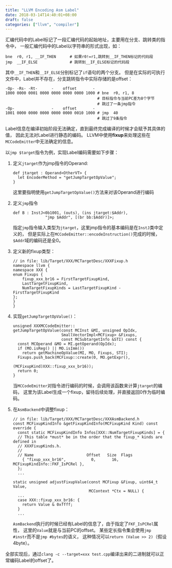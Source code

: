 ```yaml
---
title: "LLVM Encoding Asm Label"
date: 2018-03-14T14:40:01+08:00
draft: false
categories: ["llvm", "compiler"]
---
```


汇编代码中的Label标记了一段汇编代码的起始地址，主要用在分支、跳转类的指令中，
一般汇编代码中的Label以字符串的形式出现，如：

    bne  r0, r1, __IF_THEN      # 如果r0!=r1,跳转到__IF_THEN标记的代码段
    jmp  __IF_ELSE              # 跳转到__IF_ELSE标记的代码段

其中`__IF_THEN`和`__IF_ELSE`分别标记了`if`语句的两个分支。
但是在实际的可执行文件中，Label并不存在，分支跳转指令中实际存储的是offset：

    -Op- -Rs- -Rt-      -    offset       -
    1000 0000 0001 0000 0000 0000 0000 1000 # bne  r0, r1, 8
                                            # 目标指令与当前PC差为8个字节
                                            # 跳过了一条jmp指令
    -Op-                -    offset       -
    1001 0000 0000 0000 0000 0000 0010 1000 # jmp  40
                                            # 跳过了9条指令

Label信息在编译初始阶段无法确定，直到最终完成编译的时候才会赋予其具体的值，
因此无法对Label进行静态的编码。
LLVM中使用**fixup**来处理这些在`MCCodeEmitter`中无法确定的信息。

以`jmp $target`指令为例，实现Label编码需要如下步骤：

1.  定义`jtarget`作为jmp指令的Operand:
    
        def jtarget : Operand<OtherVT> {
          let EncoderMethod = "getJumpTargetOpValue";
        }
    
    这里要指明使用`getJumpTargetOpValue()`方法来对该Operand进行编码

1.  定义`jmp`指令

        def B : InstJ<0b1001, (outs), (ins jtarget:$Addr),
                      "jmp $Addr", [(br bb:$Addr)]>;
    
    指定`jmp`指令输入类型为`jtarget`，这里jmp指令的基本编码是在`InstJ`类中定义的，
    但是实际上在`MCCodeEmitter::encodeInstruction()`完成的时候，
    `$Addr`域的编码还是全0。

1.  定义新的fixup类型：

        // in file: lib/Target/XXX/MCTargetDesc/XXXFixup.h
        namespace llvm {
        namespace XXX {
        enum Fixups {
            fixup_xxx_br16 = FirstTargetFixupKind,
            LastTargetFixupKind,
            NumTargetFixupKinds = LastTargetFixupKind - FirstTargetFixupKind
        };
        }
        }

1.  实现`getJumpTargetOpValue()`：

        unsigned XXXMCCodeEmitter::
        getJumpTargetOpValue(const MCInst &MI, unsigned OpIdx,
                             SmallVectorImpl<MCFixup> &Fixups,
                             const MCSubtargetInfo &STI) const {
          const MCOperand &MO = MI.getOperand(OpIdx);
          if (MO.isReg() || MO.isImm())
            return getMachineOpValue(MI, MO, Fixups, STI);
          Fixups.push_back(MCFixup::create(0, MO.getExpr(),
                                           (MCFixupKind)XXX::fixup_xxx_br16));
          return 0;
        }
    
    当`MCCodeEmitter`对指令进行编码的时候，会调用该函数来计算`jtarget`的编码，
    这里为该Label生成一个fixup，留待后续处理，并直接返回0作为临时编码。

1.  在`AsmBackend`中调整fixup：

        // in file: lib/Target/XXX/MCTargetDesc/XXXAsmBackend.h
        const MCFixupKindInfo &getFixupKindInfo(MCFixupKind Kind) const override {
          const static MCFixupKindInfo Infos[XXX::NumTargetFixupKinds] = {
          // This table *must* be in the order that the fixup_* kinds are defined in
          // XXXFixupKinds.h.
          //
          // Name                       Offset   Size  Flags
            { "fixup_xxx_br16",           0,       16,   MCFixupKindInfo::FKF_IsPCRel },
          };
          ...
        
        static unsigned adjustFixupValue(const MCFixup &Fixup, uint64_t Value,
                                         MCContext *Ctx = NULL) {
          ...
          case XXX::fixup_xxx_br16: {
            return Value & 0xffff;
          }
          ...
    
    `AsmBackend`执行的时候已经有Label的信息了，由于指定了`FKF_IsPCRel`属性，
    这里的`Value`就是与当前PC的offset。
    某些定长指令集会使用`jmp #instr`而不是`jmp #bytes`的语义，
    这种情况可以`return (Value >> 2)`（假设4byte）。

全部实现后，通过`clang -c --target=xxx test.cpp`编译出来的二进制就可以正常编码Label的offset了。